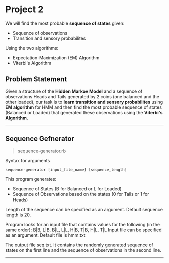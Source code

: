 Project 2
=========

We will find the most probable **sequence of states** given:

* Sequence of observations
* Transition and sensory probabilites

Using the two algorithms:

* Expectation-Maximization (EM) Algorithm
* Viterbi's Algorithm

Problem Statement
-----------------

Given a structure of the **Hidden Markov Model** and a sequence of observations Heads and Tails generated by 2 coins (one balanced and the other loaded), our task is to **learn transition and sensory probabilites** using **EM algorithm** for HMM and then find the most probable sequence of states (Balanced or Loaded) that generated these observations using the **Viterbi's Algorithm**.

----

Sequence Gefnerator
------------------

> sequence-generator.rb

Syntax for arguments
```
sequence-generator [input_file_name] [sequence_length]
```

This program generates:

* Sequence of States (B for Balanced or L for Loaded)
* Sequence of Observations based on the states (0 for Tails or 1 for Heads)

Length of the sequence can be specified as an argument. Default sequence length is 20.

Program looks for an input file that contains values for the following (in the same order):
B|B, L|B, B|L, L|L, H|B, T|B, H|L, T|L
Input file can be specified as an argument. Default file is hmm.txt

The output file seq.txt. It contains the randomly generated sequence of states on the first line and the sequence of observations in the second line.

----
